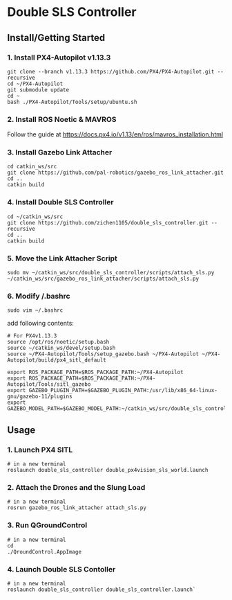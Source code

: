 # Double SLS Controller

## Install/Getting Started  
### 1. Install PX4-Autopilot v1.13.3  
```
git clone --branch v1.13.3 https://github.com/PX4/PX4-Autopilot.git --recursive
cd ~/PX4-Autopilot
git submodule update
cd ~
bash ./PX4-Autopilot/Tools/setup/ubuntu.sh
```
### 2. Install ROS Noetic & MAVROS  
Follow the guide at https://docs.px4.io/v1.13/en/ros/mavros_installation.html  
### 3. Install Gazebo Link Attacher  
```
cd catkin_ws/src  
git clone https://github.com/pal-robotics/gazebo_ros_link_attacher.git  
cd ..
catkin build
```
### 4. Install Double SLS Controller
```
cd ~/catkin_ws/src
git clone https://github.com/zichen1105/double_sls_controller.git --recursive
cd ..
catkin build
```
### 5. Move the Link Attacher Script
```
sudo mv ~/catkin_ws/src/double_sls_controller/scripts/attach_sls.py ~/catkin_ws/src/gazebo_ros_link_attacher/scripts/attach_sls.py
```   
### 6. Modify /.bashrc
```
sudo vim ~/.bashrc
```  
add following contents:
```
# For PX4v1.13.3
source /opt/ros/noetic/setup.bash
source ~/catkin_ws/devel/setup.bash
source ~/PX4-Autopilot/Tools/setup_gazebo.bash ~/PX4-Autopilot ~/PX4-Autopilot/build/px4_sitl_default

export ROS_PACKAGE_PATH=$ROS_PACKAGE_PATH:~/PX4-Autopilot
export ROS_PACKAGE_PATH=$ROS_PACKAGE_PATH:~/PX4-Autopilot/Tools/sitl_gazebo
export GAZEBO_PLUGIN_PATH=$GAZEBO_PLUGIN_PATH:/usr/lib/x86_64-linux-gnu/gazebo-11/plugins
export GAZEBO_MODEL_PATH=$GAZEBO_MODEL_PATH:~/catkin_ws/src/double_sls_controller/models
```
## Usage
### 1. Launch PX4 SITL
```
# in a new terminal
roslaunch double_sls_controller double_px4vision_sls_world.launch
```  
### 2. Attach the Drones and the Slung Load
```
# in a new terminal
rosrun gazebo_ros_link_attacher attach_sls.py
```
### 3. Run QGroundControl
```
# in a new terminal
cd
./QroundControl.AppImage
```
### 4. Launch Double SLS Contoller
```
# in a new terminal
roslaunch double_sls_controller double_sls_controller.launch`
```
